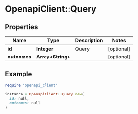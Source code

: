 # OpenapiClient::Query

## Properties

| Name | Type | Description | Notes |
| ---- | ---- | ----------- | ----- |
| **id** | **Integer** | Query | [optional] |
| **outcomes** | **Array&lt;String&gt;** |  | [optional] |

## Example

```ruby
require 'openapi_client'

instance = OpenapiClient::Query.new(
  id: null,
  outcomes: null
)
```

